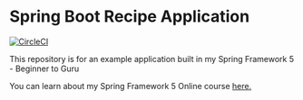 # Spring Boot Recipe Application

[![CircleCI](https://circleci.com/gh/porfirioribeiro/spring5-recipe-app.svg?style=svg)](https://circleci.com/gh/porfirioribeiro/spring5-recipe-app)

This repository is for an example application built in my Spring Framework 5 - Beginner to Guru

You can learn about my Spring Framework 5 Online course [here.](https://go.springframework.guru/spring-framework-5-online-course)
